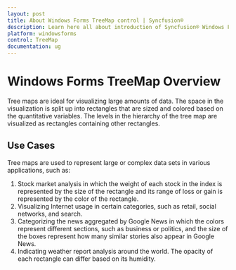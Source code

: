```yaml
---
layout: post
title: About Windows Forms TreeMap control | Syncfusion®
description: Learn here all about introduction of Syncfusion® Windows Forms TreeMap control, its elements and more details.
platform: windowsforms
control: TreeMap 
documentation: ug
---
```


# Windows Forms TreeMap Overview

Tree maps are ideal for visualizing large amounts of data. The space in the visualization is split up into rectangles that are sized and colored based on the quantitative variables. The levels in the hierarchy of the tree map are visualized as rectangles containing other rectangles.

## Use Cases

Tree maps are used to represent large or complex data sets in various applications, such as:

1. Stock market analysis in which the weight of each stock in the index is represented by the size of the rectangle and its range of loss or gain is represented by the color of the rectangle.
2. Visualizing Internet usage in certain categories, such as retail, social networks, and search.
3. Categorizing the news aggregated by Google News in which the colors represent different sections, such as business or politics, and the size of the boxes represent how many similar stories also appear in Google News.
4. Indicating weather report analysis around the world. The opacity of each rectangle can differ based on its humidity.
